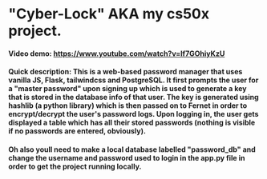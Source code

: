 # "Cyber-Lock" AKA my cs50x project.

#### Video demo: https://www.youtube.com/watch?v=lf7GOhiyKzU

#### Quick description: This is a web-based password manager that uses vanilla JS, Flask, tailwindcss and PostgreSQL. It first prompts the user for a "master password" upon signing up which is used to generate a key that is stored in the database info of that user. The key is generated using hashlib (a python library) which is then passed on to Fernet in order to encrypt/decrypt the user's password logs. Upon logging in, the user gets displayed a table which has all their stored passwords (nothing is visible if no passwords are entered, obviously). 

#### Oh also youll need to make a local database labelled "password_db" and change the username and password used to login in the app.py file in order to get the project running locally. 
